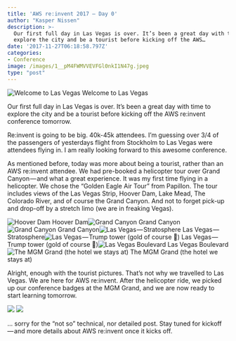 ```yaml
---
title: 'AWS re:invent 2017 — Day 0'
author: "Kasper Nissen"
description: >-
  Our first full day in Las Vegas is over. It’s been a great day with time to
  explore the city and be a tourist before kicking off the AWS…
date: '2017-11-27T06:18:58.797Z'
categories:
- Conference
image: /images/1__pM4FWMVVEVFGl0nkI1N47g.jpeg
type: "post"
---
```


![Welcome to Las Vegas](/images/1__pM4FWMVVEVFGl0nkI1N47g.jpeg)
Welcome to Las Vegas

Our first full day in Las Vegas is over. It’s been a great day with time to explore the city and be a tourist before kicking off the AWS re:invent conference tomorrow.

Re:invent is going to be big. 40k-45k attendees. I’m guessing over 3/4 of the passengers of yesterdays flight from Stockholm to Las Vegas were attendees flying in. I am really looking forward to this awesome conference.

As mentioned before, today was more about being a tourist, rather than an AWS re:invent attendee. We had pre-booked a helicopter tour over Grand Canyon — and what a great experience. It was my first time flying in a helicopter. We chose the “Golden Eagle Air Tour” from Papillon. The tour includes views of the Las Vegas Strip, Hoover Dam, Lake Mead, The Colorado River, and of course the Grand Canyon. And not to forget pick-up and drop-off by a stretch limo (we are in freaking Vegas).

![Hoover Dam](/images/1__gPwPQBOLPPakYBD0zI20Ug.jpeg)
Hoover Dam![Grand Canyon](/images/1__1XSD0FQZu9uC7sjICnynZA.jpeg)
Grand Canyon![Grand Canyon](/images/1__NBLdnx4oYpzVa7Apw__KajA.jpeg)
Grand Canyon![Las Vegas — Stratosphere](/images/1__51yYCuMWOX3t4j__JvYiKdA.jpeg)
Las Vegas — Stratosphere![Las Vegas — Trump tower (gold of course 🤦‍)](/images/1____xpBJM7HKTKDZxNgMEGEEQ.jpeg)
Las Vegas — Trump tower (gold of course 🤦‍)![Las Vegas Boulevard](/images/1__XgbABRomw60ev2IVSA1Dcw.jpeg)
Las Vegas Boulevard![The MGM Grand (the hotel we stays at)](/images/1__j0t0jOxai6A1SztlqJHDZA.jpeg)
The MGM Grand (the hotel we stays at)

Alright, enough with the tourist pictures. That’s not why we travelled to Las Vegas. We are here for AWS re:invent. After the helicopter ride, we picked up our conference badges at the MGM Grand, and we are now ready to start learning tomorrow.

![](/images/1__WpeyTWSAjO5u__g3eLMHEWw.jpeg)
![](/images/1__8Z__0vpHfO__K207pxgrYWww.jpeg)

… sorry for the “not so” technical, nor detailed post. Stay tuned for kickoff — and more details about AWS re:invent once it kicks off.